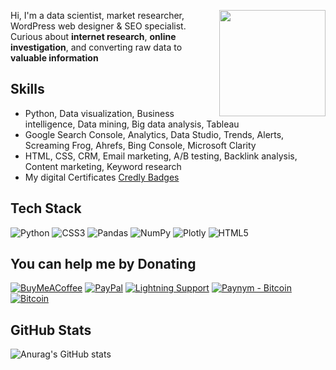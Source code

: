 <!-- Yousef Ebrahimi, SEO Specialist & Data Detective, helping you succeed through digital marketing. I provide comprehensive SEO services. -->
<a><img src="https://freesvg.org/img/simple-globe-search.png" align="right" height="170" width="170" ></a>
Hi, I'm a data scientist, market researcher, WordPress web designer & SEO specialist. Curious about **internet research**, **online investigation**, and converting raw data to **valuable information**

## Skills
- Python, Data visualization, Business intelligence, Data mining, Big data analysis, Tableau
- Google Search Console, Analytics, Data Studio, Trends, Alerts, Screaming Frog, Ahrefs, Bing Console, Microsoft Clarity
- HTML, CSS, CRM, Email marketing, A/B testing, Backlink analysis, Content marketing, Keyword research
- My digital Certificates [Credly Badges](https://www.credly.com/users/yousefebrahimi0/)

## Tech Stack
![Python](https://img.shields.io/badge/python-3670A0?style=for-the-badge&logo=python&logoColor=ffdd54) ![CSS3](https://img.shields.io/badge/css3-%231572B6.svg?style=for-the-badge&logo=css3&logoColor=white) ![Pandas](https://img.shields.io/badge/pandas-%23150458.svg?style=for-the-badge&logo=pandas&logoColor=white) ![NumPy](https://img.shields.io/badge/numpy-%23013243.svg?style=for-the-badge&logo=numpy&logoColor=white) ![Plotly](https://img.shields.io/badge/Plotly-%233F4F75.svg?style=for-the-badge&logo=plotly&logoColor=white) ![HTML5](https://img.shields.io/badge/html5-%23E34F26.svg?style=for-the-badge&logo=html5&logoColor=white)

## You can help me by Donating
[![BuyMeACoffee](https://img.shields.io/badge/Buy%20Me%20a%20Coffee-ffdd00?style=for-the-badge&logo=buy-me-a-coffee&logoColor=black)](https://buymeacoffee.com/yousefebrahimi0) [![PayPal](https://img.shields.io/badge/PayPal-00457C?style=for-the-badge&logo=paypal&logoColor=white)](https://paypal.me/yousefeb) [![Lightning Support](https://img.shields.io/badge/Lightning-Send%20Satoshi%F0%9F%97%B2-blueviolet)](https://justpaste.it/yousefebrahimi0) [![Paynym - Bitcoin](https://img.shields.io/badge/Paynym%20Bitcoin-Send%20%E2%82%BF-important)](https://paynym.is/+latevoice776) [![Bitcoin](https://img.shields.io/badge/Bitcoin-Send%20%E2%82%BF-important)](https://justpaste.it/yousefebrahimi00)

## GitHub Stats
![Anurag's GitHub stats](https://github-readme-stats.vercel.app/api/?username=yousefebrahimi0\&show_icons=true\&title_color=fff\&icon_color=79ff97\&text_color=9f9f9f\&bg_color=151515)
